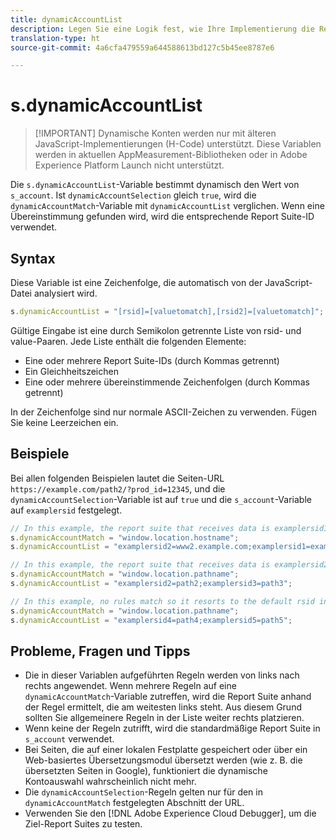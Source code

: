 ```yaml
---
title: dynamicAccountList
description: Legen Sie eine Logik fest, wie Ihre Implementierung die Report Suite bestimmt.
translation-type: ht
source-git-commit: 4a6cfa479559a644588613bd127c5b45ee8787e6

---
```



# s.dynamicAccountList

> [!IMPORTANT] Dynamische Konten werden nur mit älteren JavaScript-Implementierungen (H-Code) unterstützt. Diese Variablen werden in aktuellen AppMeasurement-Bibliotheken oder in Adobe Experience Platform Launch nicht unterstützt.

Die `s.dynamicAccountList`-Variable bestimmt dynamisch den Wert von `s_account`. Ist `dynamicAccountSelection` gleich `true`, wird die `dynamicAccountMatch`-Variable mit `dynamicAccountList` verglichen. Wenn eine Übereinstimmung gefunden wird, wird die entsprechende Report Suite-ID verwendet.

## Syntax

Diese Variable ist eine Zeichenfolge, die automatisch von der JavaScript-Datei analysiert wird.

```JavaScript
s.dynamicAccountList = "[rsid]=[valuetomatch],[rsid2]=[valuetomatch]";
```

Gültige Eingabe ist eine durch Semikolon getrennte Liste von rsid- und value-Paaren. Jede Liste enthält die folgenden Elemente:

* Eine oder mehrere Report Suite-IDs (durch Kommas getrennt)
* Ein Gleichheitszeichen
* Eine oder mehrere übereinstimmende Zeichenfolgen (durch Kommas getrennt)

In der Zeichenfolge sind nur normale ASCII-Zeichen zu verwenden. Fügen Sie keine Leerzeichen ein.

## Beispiele

Bei allen folgenden Beispielen lautet die Seiten-URL `https://example.com/path2/?prod_id=12345`, und die `dynamicAccountSelection`-Variable ist auf `true` und die `s_account`-Variable auf `examplersid` festgelegt.

```js
// In this example, the report suite that receives data is examplersid1.
s.dynamicAccountMatch = "window.location.hostname";
s.dynamicAccountList = "examplersid2=www2.example.com;examplersid1=example.com";

// In this example, the report suite that receives data is examplersid2.
s.dynamicAccountMatch = "window.location.pathname";
s.dynamicAccountList = "examplersid2=path2;examplersid3=path3";

// In this example, no rules match so it resorts to the default rsid in s_account, examplersid.
s.dynamicAccountMatch = "window.location.pathname";
s.dynamicAccountList = "examplersid4=path4;examplersid5=path5";
```

## Probleme, Fragen und Tipps

* Die in dieser Variablen aufgeführten Regeln werden von links nach rechts angewendet. Wenn mehrere Regeln auf eine `dynamicAccountMatch`-Variable zutreffen, wird die Report Suite anhand der Regel ermittelt, die am weitesten links steht. Aus diesem Grund sollten Sie allgemeinere Regeln in der Liste weiter rechts platzieren.
* Wenn keine der Regeln zutrifft, wird die standardmäßige Report Suite in `s_account` verwendet.
* Bei Seiten, die auf einer lokalen Festplatte gespeichert oder über ein Web-basiertes Übersetzungsmodul übersetzt werden (wie z. B. die übersetzten Seiten in Google), funktioniert die dynamische Kontoauswahl wahrscheinlich nicht mehr.
* Die `dynamicAccountSelection`-Regeln gelten nur für den in `dynamicAccountMatch` festgelegten Abschnitt der URL.
* Verwenden Sie den [!DNL Adobe Experience Cloud Debugger], um die Ziel-Report Suites zu testen.
